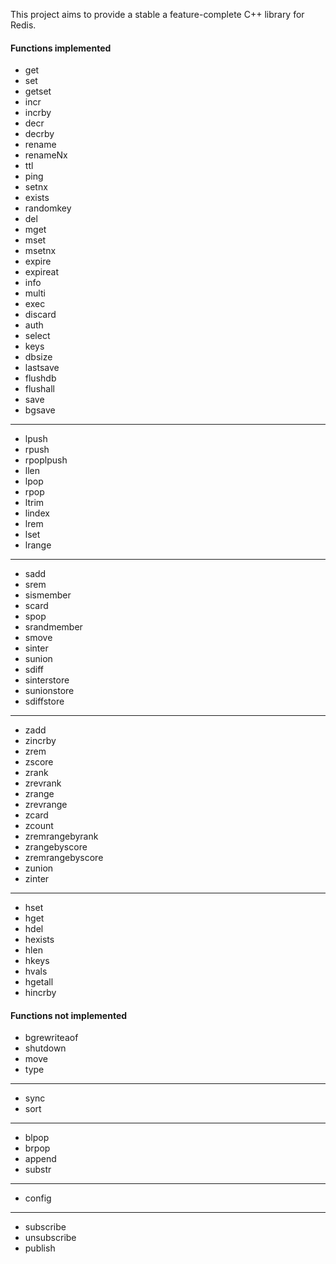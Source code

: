 This project aims to provide a stable a feature-complete C++ library for Redis.

#### Functions implemented

* get
* set
* getset
* incr
* incrby
* decr
* decrby
* rename
* renameNx
* ttl
* ping
* setnx
* exists
* randomkey
* del
* mget
* mset
* msetnx
* expire
* expireat
* info
* multi
* exec
* discard
* auth
* select
* keys
* dbsize
* lastsave
* flushdb
* flushall
* save
* bgsave

--------------------

* lpush
* rpush
* rpoplpush
* llen
* lpop
* rpop
* ltrim
* lindex
* lrem
* lset
* lrange

--------------------

* sadd
* srem
* sismember
* scard
* spop
* srandmember
* smove
* sinter
* sunion
* sdiff
* sinterstore
* sunionstore
* sdiffstore

--------------------

* zadd
* zincrby
* zrem
* zscore
* zrank
* zrevrank
* zrange
* zrevrange
* zcard
* zcount
* zremrangebyrank
* zrangebyscore
* zremrangebyscore
* zunion
* zinter

--------------------

* hset
* hget
* hdel
* hexists
* hlen
* hkeys
* hvals
* hgetall
* hincrby

#### Functions not implemented

* bgrewriteaof
* shutdown
* move
* type

--------------------

* sync
* sort

--------------------

* blpop
* brpop
* append
* substr

--------------------

* config

--------------------

* subscribe
* unsubscribe
* publish
